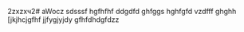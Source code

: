 2zxzxч2# aWocz
sdsssf
hgfhfhf
ddgdfd
ghfggs
hghfgfd
vzdfff
ghghh
[jkjhcjgfhf
jjfygjyjdy
gfhfdhdgfdzz
